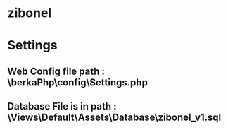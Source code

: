 # zibonel

# Settings 
## Web Config file path : \berkaPhp\config\Settings.php

## Database File is in path : \Views\Default\Assets\Database\zibonel_v1.sql
